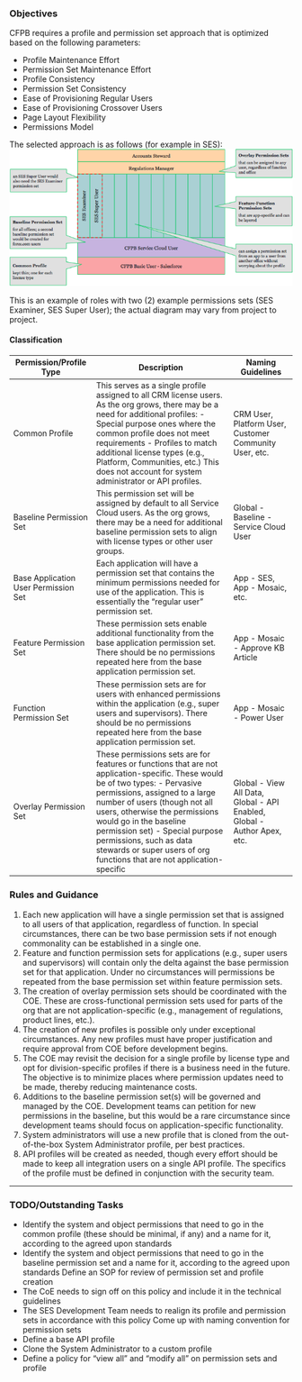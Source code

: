 ### Objectives
CFPB requires a profile and permission set approach that is optimized based on the following parameters:

* Profile Maintenance Effort
* Permission Set Maintenance Effort
* Profile Consistency
* Permission Set Consistency
* Ease of Provisioning Regular Users
* Ease of Provisioning Crossover Users
* Page Layout Flexibility
* Permissions Model

The selected approach is as follows (for example in SES):
![Profile Model](img/profile_model.png)

This is an example of roles with two (2) example permissions sets (SES Examiner, SES Super User); the actual diagram may vary from project to project.


#### Classification
Permission/Profile Type | Description | Naming Guidelines
----|----|-----------------
Common Profile | This serves as a single profile assigned to all CRM license users. As the org grows, there may be a need for additional profiles: - Special purpose ones where the common profile does not meet requirements - Profiles to match additional license types (e.g., Platform, Communities, etc.) This does not account for system administrator or API profiles.|CRM User, Platform User, Customer Community User, etc.
Baseline Permission Set | This permission set will be assigned by default to all Service Cloud users. As the org grows, there may be a need for additional baseline permission sets to align with license types or other user groups. | Global - Baseline - Service Cloud User
Base Application User Permission Set | Each application will have a permission set that contains the minimum permissions needed for use of the application. This is essentially the “regular user” permission set. | App - SES, App - Mosaic, etc.
Feature Permission Set | These permission sets enable additional functionality from the base application permission set. There should be no permissions repeated here from the base application permission set. | App - Mosaic - Approve KB Article
Function Permission Set | These permission sets are for users with enhanced permissions within the application (e.g., super users and supervisors). There should be no permissions repeated here from the base application permission set. | App - Mosaic - Power User
Overlay Permission Set | These permissions sets are for features or functions that are not application-specific. These would be of two types: - Pervasive permissions, assigned to a large number of users (though not all users, otherwise the permissions would go in the baseline permission set) - Special purpose permissions, such as data stewards or super users of org functions that are not application-specific | Global - View All Data, Global - API Enabled, Global - Author Apex, etc.


### Rules and Guidance
1. Each new application will have a single permission set that is assigned to all users of that application, regardless of function. In special circumstances, there can be two base permission sets if not enough commonality can be established in a single one.
1. Feature and function permission sets for applications (e.g., super users and supervisors) will contain only the delta against the base permission set for that application. Under no circumstances will permissions be repeated from the base permission set within feature permission sets.
1. The creation of overlay permission sets should be coordinated with the COE. These are cross-functional permission sets used for parts of the org that are not application-specific (e.g., management of regulations, product lines, etc.).
1. The creation of new profiles is possible only under exceptional circumstances. Any new profiles must have proper justification and require approval from COE before development begins.
1. The COE may revisit the decision for a single profile by license type and opt for division-specific profiles if there is a business need in the future. The objective is to minimize places where permission updates need to be made, thereby reducing maintenance costs.
1. Additions to the baseline permission set(s) will be governed and managed by the COE. Development teams can petition for new permissions in the baseline, but this would be a rare circumstance since development teams should focus on application-specific functionality.
1. System administrators will use a new profile that is cloned from the out-of-the-box System Administrator profile, per best practices.
1. API profiles will be created as needed, though every effort should be made to keep all integration users on a single API profile. The specifics of the profile must be defined in conjunction with the security team.

____

### TODO/Outstanding Tasks
- Identify the system and object permissions that need to go in the common profile (these should be minimal, if any) and a name for it, according to the agreed upon standards
- Identify the system and object permissions that need to go in the baseline permission set and a name for it, according to the agreed upon standards
Define an SOP for review of permission set and profile creation
- The CoE needs to sign off on this policy and include it in the technical guidelines
- The SES Development Team needs to realign its profile and permission sets in accordance with this policy
Come up with naming convention for permission sets
- Define a base API profile
- Clone the System Administrator to a custom profile
- Define a policy for “view all” and “modify all” on permission sets and profile

